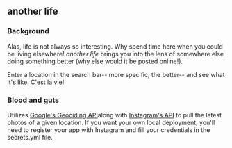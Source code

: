 ## another life

### Background
Alas, life is not always so interesting. Why spend time here when you could be living elsewhere! *another life* brings you into the lens of somewhere else doing something better (why else would it be posted online!). 

Enter a location in the search bar-- more specific, the better-- and see what it's like. C'est la vie!

### Blood and guts
Utilizes [Google's Geociding API](https://developers.google.com/maps/documentation/geocoding/)along with [Instagram's API](https://instagram.com/developer/) to pull the latest photos of a given location. If you want your own local deployment, you'll need to register your app with Instagram and fill your credentials in the secrets.yml file. 